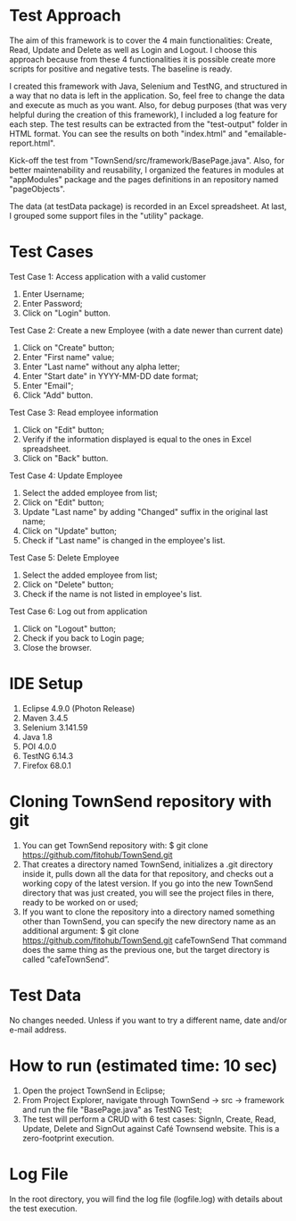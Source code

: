 # Test Approach
The aim of this framework is to cover the 4 main functionalities: Create, Read, Update and Delete as well as Login and Logout. I choose this approach because from these 4 functionalities it is possible create more scripts for positive and negative tests. The baseline is ready.

I created this framework with Java, Selenium and TestNG, and structured in a way that no data is left in the application. So, feel free to change the data and execute as much as you want. Also, for debug purposes (that was very helpful during the creation of this framework), I included a log feature for each step. The test results can be extracted from the "test-output" folder in HTML format. You can see the results on both "index.html" and "emailable-report.html".

Kick-off the test from "TownSend/src/framework/BasePage.java". Also, for better maintenability and reusability, I organized the features in modules at "appModules" package and the pages definitions in an repository named "pageObjects". 

The data (at testData package) is recorded in an Excel spreadsheet. At last, I grouped some support files in the "utility" package.

# Test Cases
Test Case 1: Access application with a valid customer
1. Enter Username;
2. Enter Password;
3. Click on "Login" button.

Test Case 2: Create a new Employee (with a date newer than current date)
1. Click on "Create" button;
2. Enter "First name" value;
3. Enter "Last name" without any alpha letter;
4. Enter "Start date" in YYYY-MM-DD date format;
5. Enter "Email";
6. Click "Add" button.

Test Case 3: Read employee information
1. Click on "Edit" button;
2. Verify if the information displayed is equal to the ones in Excel spreadsheet.
3. Click on "Back" button.

Test Case 4: Update Employee
1. Select the added employee from list;
2. Click on "Edit" button;
3. Update "Last name" by adding "Changed" suffix in the original last name;
4. Click on "Update" button;
5. Check if "Last name" is changed in the employee's list.
	
Test Case 5: Delete Employee
1. Select the added employee from list;
2. Click on "Delete" button;
3. Check if the name is not listed in employee's list.
	
Test Case 6: Log out from application
1. Click on "Logout" button;
2. Check if you back to Login page;
3. Close the browser.

# IDE Setup
1. Eclipse 4.9.0 (Photon Release)
2. Maven 3.4.5 
3. Selenium 3.141.59
4. Java 1.8
5. POI 4.0.0
6. TestNG 6.14.3
7. Firefox 68.0.1

# Cloning TownSend repository with git
1. You can get TownSend repository with: 
	$ git clone https://github.com/fitohub/TownSend.git
2. That creates a directory named TownSend, initializes a .git directory inside it, pulls down all the data for that repository, and checks out a working copy of the latest version. If you go into the new TownSend directory that was just created, you will see the project files in there, ready to be worked on or used;
3. If you want to clone the repository into a directory named something other than TownSend, you can specify the new directory name as an additional argument: 
	$ git clone https://github.com/fitohub/TownSend.git cafeTownSend
That command does the same thing as the previous one, but the target directory is called “cafeTownSend”.

# Test Data
No changes needed. Unless if you want to try a different name, date and/or e-mail address. 

# How to run (estimated time: 10 sec)
1. Open the project TownSend in Eclipse;
2. From Project Explorer, navigate through TownSend -> src -> framework and run the file "BasePage.java" as TestNG Test;
3. The test will perform a CRUD with 6 test cases: SignIn, Create, Read, Update, Delete and SignOut against Café Townsend website. This is a zero-footprint execution.

# Log File
In the root directory, you will find the log file (logfile.log) with details about the test execution.

